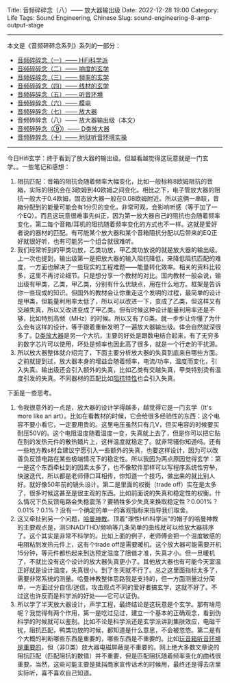 Title: 音频碎碎念（八）—— 放大器输出级
Date: 2022-12-28 19:00
Category: Life
Tags: Sound Engineering, Chinese
Slug: sound-engineering-8-amp-output-stage


---

本文是《音频碎碎念系列》系列的一部分：

* [音频碎碎念（一）—— HiFi科学派](/audio-1.html)
* [音频碎碎念（二）—— 响度的玄学](/audio-2.html)
* [音频碎碎念（三）—— 频率的玄学](/audio-3.html)
* [音频碎碎念（四）—— 线材的玄学](/audio-4.html)
* [音频碎碎念（五）—— 听音环境](/audio-5.html)
* [音频碎碎念（六）—— 模电](/audio-6.html)
* [音频碎碎念（七）—— 放大器](/audio-7.html)
* 音频碎碎念（八）—— 放大器输出级（本文）
* [音频碎碎念（⑨）—— D类放大器](/audio-9.html)
* [音频碎碎念（十）—— 地狱听音环境实操](/audio-10.html)

---

今日Hifi玄学：终于看到了放大器的输出级。但越看越觉得这玩意就是一门玄学。。一些笔记和感想：

1. 阻抗匹配：音箱的阻抗会随着频率大幅变化，比如一般标称8欧姆阻抗的音箱，实际的阻抗会在3欧姆到40欧姆之间变化。相比之下，电子管放大器的阻抗一般大于0.4欧姆，固态放大器一般在0.08欧姆附近。所以这俩一串联，音箱分配到的能量可能会有1分贝的变化，非常可观，会影响听感（等于加了一个EQ）。而且这玩意很难事先纠正，因为第一放大器自己的阻抗也会随着频率变化，第二每个音箱/耳机的阻抗随着频率变化的方式也不一样。这就是爱好者说的器材的匹配。有可能某个放大器和某个音箱阻抗分配以后带来的EQ正好就很好听，也有可能另一个组合就很难听。
2. 我们经常听到的甲类功放，乙类功放，甲乙类功放说的就是放大器的输出级。上一次也提到，输出级第一是把放大器的输入阻抗降低，来降低阻抗匹配的难度，一方面也解决了一些现实的工程难题——能量转化效率。相关的资料比较多，这里不再讨论细节。只是想分享一个教材的对比。国内教材一般会说，输出级有甲类，乙类，甲乙类，分别有什么优缺点，用在什么地方。框架是告诉你一些现成的知识。但国外的教材会让你重走这个发明的过程，最简单的设计是甲类，但能量利用率太低了，所以可以改进一下，变成了乙类，但这样又有交越失真，所以又改进变成了甲乙类。但有时候这种设计能量利用率还是不够，比如特别高频（MHz）的时候。所以又有了G类。就一步步让你懂了为什么会有这样的设计，等于跟着重新发明了一遍放大器输出级。体会自然就深很多了。[D类放大器](https://yage.ai/sound-engineering-9-class-d-amp.html)是另一个大坑，主要的好处是跟数电结合起来，有了无穷多的数字芯片可以使用，坏处是频率也因此高了很多，就是一个行走的干扰源。
3. 所以放大器整体就介绍完了，下面主要分析放大器的失真到底来自哪些方面。之前就提到过，放大器本身的增益会随着频率，电流/功率，温度而变化，引入失真。输出级还会引入额外的失真，比如乙类有交越失真，甲类特别烫有温度引发的失真。不同器材的匹配比如[阻抗特性](https://yage.ai/sound-engineering-4-cables.html)也会引入失真。
    
下面是一些思考。

1. 令我很意外的一点是，放大器的设计学得越多，越觉得它是一门玄学（It's more like an art）。比如在看教材的时候，它会给很多经验性的东西：这个电容不要小看它，一定要用贵的。这里电压虽然只有几V，但买电容的时候要买耐压50V的。这个电阻温度随着温度一变，失真就上去了，但是你可以把它贴在别的发热元件的散热鳍片上，这样温度就稳定了。就非常骚你知道吗。还有一些地方教s材会建议宁愿引入一些额外的失真，也要这样设计，因为可以改善负反馈电路在某些极端情况下的稳定性。所以我因为两点原因觉得玄学：第一是这个东西牵扯到的因素太多了，也不像软件那样可以写程序系统性穷举，快速迭代，所以都是老师傅口耳相传，你知道一个技巧，做出来的就比别人好。就好像50年前的镜头设计。第二是里面的权衡（trade off）实在是太多了，很多时候这甚至是很主观的东西。比如前面说的失真和稳定性的权衡。什么情况下负反馈电路会失稳震荡？要牺牲多少失真来换取稳定性？0.001%？0.01%？0.1%？没有一个确定的单一的客观指标来指导我们取舍。
2. 这又牵扯到另一个问题，[哈曼神教](https://yage.ai/sound-engineering-1-scientific-hifi.html)。顶着"理性Hifi科学派"的帽子的哈曼神教的主要观点是，测SINAD/THD/频响等几条简单的曲线就可以给放大器排序了。这个其实是非常不科学的。比如上面的例子，老师傅会把一个温度敏感的电阻粘到发热元件上，这有个trade off是需要暖机。这个放大器可能需要开机15分钟，等元件都热起来到达预定温度了阻值才准，失真才小。但一旦暖机了，不就比没有这个设计的放大器失真更小了。其他放大器也有可能今天室温正好就是设计温度，失真很小。到了冬天就不行了。总之这里面指标太多了，需要非常系统的测量。哈曼神教整体思路我是支持的，但一方面测量过分简单，一方面过分自信/迷信，攻击观点不同的爱好者搞玄学，这就不好了。不过这也许反而是科学派的好处——它可以证伪。
3. 所以学了半天放大器设计，声学工程，最终结论是这玩意是个玄学。那有啥用呢？我觉得有两个作用，第一是吃过见过，建立一个基本的正确观念，看到伪科学的时候就可以鉴别。比如不论是科学派还是玄学派讲到集肤效应，电磁干扰，阻抗匹配，鸭类功放的时候，都知道是什么意思，不会被忽悠。第二是有个大概的判断哪些东西是重要的，哪些东西是不重要的。比如[玩音箱听音环境是重要的](https://yage.ai/sound-engineering-5-environment.html)，但（非D类）放大器电磁屏蔽是不重要的。网上绝大多数文章说的阻抗匹配（匹配阻抗的数值）并不重要，但是匹配阻抗随着频率变化的曲线很重要。当然，这些可能主要是抵挡商家宣传话术的时候用，最终还是得去店里实际听，喜不喜欢自己知道。